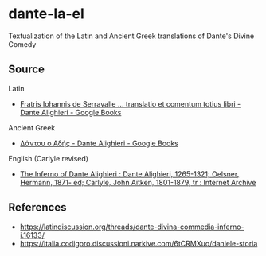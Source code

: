 # dante-la-el

Textualization of the Latin and Ancient Greek translations of Dante's Divine Comedy

## Source

Latin

* [Fratris Iohannis de Serravalle ... translatio et comentum totius libri - Dante Alighieri - Google Books](https://books.google.com/books?id=rt8_AQAAMAAJ)

Ancient Greek

* [Δάντου ο Αδής - Dante Alighieri - Google Books](https://books.google.gr/books?id=iMAFAAAAQAAJ)

English (Carlyle revised)

* [The Inferno of Dante Alighieri : Dante Alighieri, 1265-1321; Oelsner, Hermann, 1871- ed; Carlyle, John Aitken, 1801-1879, tr : Internet Archive](https://archive.org/details/infernoofdanteal00dantrich)

## References

* https://latindiscussion.org/threads/dante-divina-commedia-inferno-i.16133/
* https://italia.codigoro.discussioni.narkive.com/6tCRMXuo/daniele-storia
